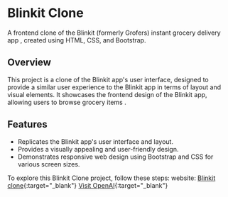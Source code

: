 # Blinkit Clone 

A frontend clone of the Blinkit (formerly Grofers) instant grocery delivery app , created using HTML, CSS, and Bootstrap.

## Overview

This project is a clone of the Blinkit app's user interface, designed to provide a similar user experience to the Blinkit app in terms of layout and visual elements. It showcases the frontend design of the Blinkit app, allowing users to browse grocery items .

## Features

- Replicates the Blinkit app's user interface and layout.
- Provides a visually appealing and user-friendly design.
- Demonstrates responsive web design using Bootstrap and CSS for various screen sizes.



To explore this Blinkit Clone project, follow these steps:
website: [Blinkit clone](https://sahildongre20.github.io/blink-it-clone/){:target="_blank"}
[Visit OpenAI](https://www.openai.com){:target="_blank"}


